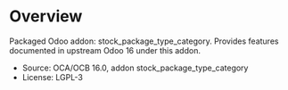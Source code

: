 # Overview

Packaged Odoo addon: stock_package_type_category. Provides features documented in upstream Odoo 16 under this addon.

- Source: OCA/OCB 16.0, addon stock_package_type_category
- License: LGPL-3
